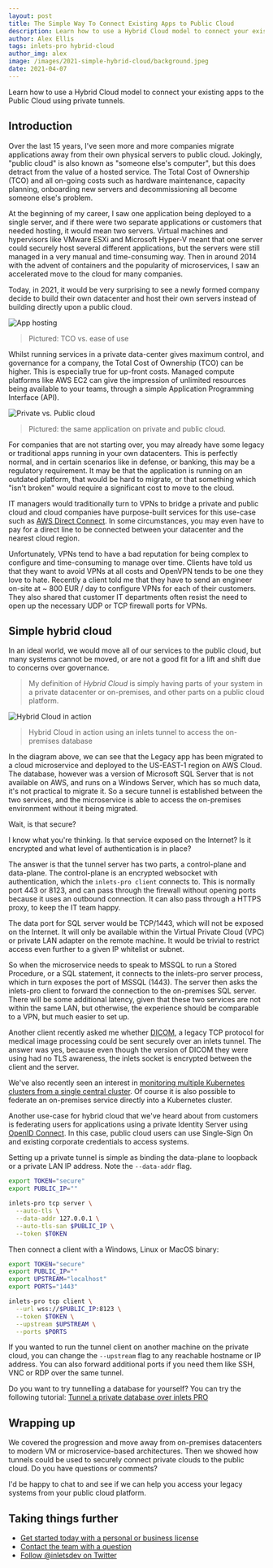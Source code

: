 ```yaml
---
layout: post
title: The Simple Way To Connect Existing Apps to Public Cloud
description: Learn how to use a Hybrid Cloud model to connect your existing apps to the Public Cloud using private tunnels.
author: Alex Ellis
tags: inlets-pro hybrid-cloud
author_img: alex
image: /images/2021-simple-hybrid-cloud/background.jpeg
date: 2021-04-07
---
```


Learn how to use a Hybrid Cloud model to connect your existing apps to the Public Cloud using private tunnels.

## Introduction

Over the last 15 years, I've seen more and more companies migrate applications away from their own physical servers to public cloud. Jokingly, "public cloud" is also known as "someone else's computer", but this does detract from the value of a hosted service. The Total Cost of Ownership (TCO) and all on-going costs such as hardware maintenance, capacity planning, onboarding new servers and decommissioning all become someone else's problem.

At the beginning of my career, I saw one application being deployed to a single server, and if there were two separate applications or customers that needed hosting, it would mean two servers. Virtual machines and hypervisors like VMware ESXi and Microsoft Hyper-V meant that one server could securely host several different applications, but the servers were still managed in a very manual and time-consuming way. Then in around 2014 with the advent of containers and the popularity of microservices, I saw an accelerated move to the cloud for many companies.

Today, in 2021, it would be very surprising to see a newly formed company decide to build their own datacenter and host their own servers instead of building directly upon a public cloud.

![App hosting](/images/2021-simple-hybrid-cloud/app-hosting.png)

> Pictured: TCO vs. ease of use

Whilst running services in a private data-center gives maximum control, and governance for a company, the Total Cost of Ownership (TCO) can be higher. This is especially true for up-front costs. Managed compute platforms like AWS EC2 can give the impression of unlimited resources being available to your teams, through a simple Application Programming Interface (API).

![Private vs. Public cloud](/images/2021-simple-hybrid-cloud/private-vs-public.jpg)

> Pictured: the same application on private and public cloud.

For companies that are not starting over, you may already have some legacy or traditional apps running in your own datacenters. This is perfectly normal, and in certain scenarios like in defense, or banking, this may be a regulatory requirement. It may be that the application is running on an outdated platform, that would be hard to migrate, or that something which "isn't broken" would require a significant cost to move to the cloud.

IT managers would traditionally turn to VPNs to bridge a private and public cloud and cloud companies have purpose-built services for this use-case such as [AWS Direct Connect](https://aws.amazon.com/directconnect/). In some circumstances, you may even have to pay for a direct line to be connected between your datacenter and the nearest cloud region.

Unfortunately, VPNs tend to have a bad reputation for being complex to configure and time-consuming to manage over time. Clients have told us that they want to avoid VPNs at all costs and OpenVPN tends to be one they love to hate. Recently a client told me that they have to send an engineer on-site at ~ 800 EUR / day to configure VPNs for each of their customers. They also shared that customer IT departments often resist the need to open up the necessary UDP or TCP firewall ports for VPNs.

## Simple hybrid cloud

In an ideal world, we would move all of our services to the public cloud, but many systems cannot be moved, or are not a good fit for a lift and shift due to concerns over governance.

> My definition of *Hybrid Cloud* is simply having parts of your system in a private datacenter or on-premises, and other parts on a public cloud platform.

![Hybrid Cloud in action](/images/2021-simple-hybrid-cloud/hybrid-in-action.jpg)
> Hybrid Cloud in action using an inlets tunnel to access the on-premises database

In the diagram above, we can see that the Legacy app has been migrated to a cloud microservice and deployed to the US-EAST-1 region on AWS Cloud. The database, however was a version of Microsoft SQL Server that is not available on AWS, and runs on a Windows Server, which has so much data, it's not practical to migrate it. So a secure tunnel is established between the two services, and the microservice is able to access the on-premises environment without it being migrated.

Wait, is that secure?

I know what you're thinking. Is that service exposed on the Internet? Is it encrypted and what level of authentication is in place?

The answer is that the tunnel server has two parts, a control-plane and data-plane. The control-plane is an encrypted websocket with authentication, which the `inlets-pro client` connects to. This is normally port 443 or 8123, and can pass through the firewall without opening ports because it uses an outbound connection. It can also pass through a HTTPS proxy, to keep the IT team happy.

The data port for SQL server would be TCP/1443, which will not be exposed on the Internet. It will only be available within the Virtual Private Cloud (VPC) or private LAN adapter on the remote machine. It would be trivial to restrict access even further to a given IP whitelist or subnet.

So when the microservice needs to speak to MSSQL to run a Stored Procedure, or a SQL statement, it connects to the inlets-pro server process, which in turn exposes the port of MSSQL (1443). The server then asks the inlets-pro client to forward the connection to the on-premises SQL server. There will be some additional latency, given that these two services are not within the same LAN, but otherwise, the experience should be comparable to a VPN, but much easier to set up.

Another client recently asked me whether [DICOM](https://en.wikipedia.org/wiki/DICOM), a legacy TCP protocol for medical image processing could be sent securely over an inlets tunnel. The answer was yes, because even though the version of DICOM they were using had no TLS awareness, the inlets socket is encrypted between the client and the server.

We've also recently seen an interest in [monitoring multiple Kubernetes clusters from a single central cluster](https://inlets.dev/blog/2020/12/15/multi-cluster-monitoring.html). Of course it is also possible to federate an on-premises service directly into a Kubernetes cluster.

Another use-case for hybrid cloud that we've heard about from customers is federating users for applications using a private Identity Server using [OpenID Connect](https://openid.net/connect/). In this case, public cloud users can use Single-Sign On and existing corporate credentials to access systems.

Setting up a private tunnel is simple as binding the data-plane to loopback or a private LAN IP address. Note the `--data-addr` flag.

```bash
export TOKEN="secure"
export PUBLIC_IP=""

inlets-pro tcp server \
  --auto-tls \
  --data-addr 127.0.0.1 \
  --auto-tls-san $PUBLIC_IP \
  --token $TOKEN
```

Then connect a client with a Windows, Linux or MacOS binary:

```bash
export TOKEN="secure"
export PUBLIC_IP=""
export UPSTREAM="localhost"
export PORTS="1443"

inlets-pro tcp client \
  --url wss://$PUBLIC_IP:8123 \
  --token $TOKEN \
  --upstream $UPSTREAM \
  --ports $PORTS
```

If you wanted to run the tunnel client on another machine on the private cloud, you can change the `--upstream` flag to any reachable hostname or IP address. You can also forward additional ports if you need them like SSH, VNC or RDP over the same tunnel.

Do you want to try tunnelling a database for yourself? You can try the following tutorial: [Tunnel a private database over inlets PRO](https://docs.inlets.dev/tutorial/postgresql-tcp-tunnel)

## Wrapping up

We covered the progression and move away from on-premises datacenters to modern VM or microservice-based architectures. Then we showed how tunnels could be used to securely connect private clouds to the public cloud. Do you have questions or comments?

I'd be happy to chat to and see if we can help you access your legacy systems from your public cloud platform.

## Taking things further

* [Get started today with a personal or business license](https://inlets.dev/)
* [Contact the team with a question](https://inlets.dev/contact)
* [Follow @inletsdev on Twitter](https://twitter.com/inletsdev/)

